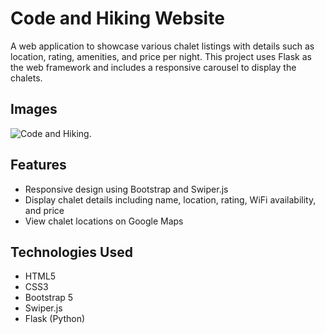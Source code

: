 # Code and Hiking Website
A web application to showcase various chalet listings with details such as location, rating, amenities, and price per night. This project uses Flask as the web framework and includes a responsive carousel to display the chalets.

## Images

![Code and Hiking.](https://evelinkolev.github.io/images/DSC9103-1.jpg)

## Features

* Responsive design using Bootstrap and Swiper.js
* Display chalet details including name, location, rating, WiFi availability, and price
* View chalet locations on Google Maps


## Technologies Used

* HTML5
* CSS3
* Bootstrap 5
* Swiper.js
* Flask (Python)







